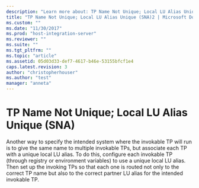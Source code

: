 ```yaml
---
description: "Learn more about: TP Name Not Unique; Local LU Alias Unique (SNA)"
title: "TP Name Not Unique; Local LU Alias Unique (SNA)2 | Microsoft Docs"
ms.custom: ""
ms.date: "11/30/2017"
ms.prod: "host-integration-server"
ms.reviewer: ""
ms.suite: ""
ms.tgt_pltfrm: ""
ms.topic: "article"
ms.assetid: 05d03d33-def7-4617-b46e-53155bfcf1e4
caps.latest.revision: 3
author: "christopherhouser"
ms.author: "test"
manager: "anneta"
---
```

# TP Name Not Unique; Local LU Alias Unique (SNA)
Another way to specify the intended system where the invokable TP will run is to give the same name to multiple invokable TPs, but associate each TP with a unique local LU alias. To do this, configure each invokable TP (through registry or environment variables) to use a unique local LU alias. Then set up the invoking TPs so that each one is routed not only to the correct TP name but also to the correct partner LU alias for the intended invokable TP.
